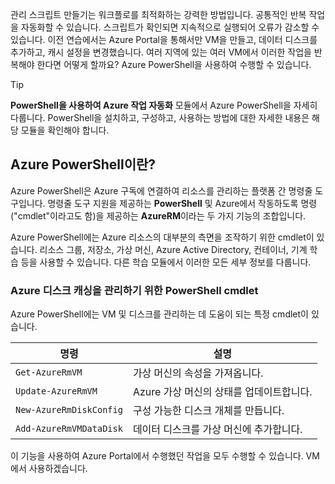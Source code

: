 관리 스크립트 만들기는 워크플로를 최적화하는 강력한 방법입니다. 공통적인 반복 작업을 자동화할 수 있습니다. 스크립트가 확인되면 지속적으로 실행되어 오류가 감소할 수 있습니다. 이전 연습에서는 Azure Portal을 통해서만 VM을 만들고, 데이터 디스크를 추가하고, 캐시 설정을 변경했습니다. 여러 지역에 있는 여러 VM에서 이러한 작업을 반복해야 한다면 어떻게 할까요? Azure PowerShell을 사용하여 수행할 수 있습니다.

> [!TIP]
> **PowerShell을 사용하여 Azure 작업 자동화** 모듈에서 Azure PowerShell을 자세히 다룹니다. PowerShell을 설치하고, 구성하고, 사용하는 방법에 대한 자세한 내용은 해당 모듈을 확인해야 합니다.

## <a name="what-is-azure-powershell"></a>Azure PowerShell이란?

Azure PowerShell은 Azure 구독에 연결하여 리소스를 관리하는 플랫폼 간 명령줄 도구입니다. 명령줄 도구 지원을 제공하는 **PowerShell** 및 Azure에서 작동하도록 명령("cmdlet"이라고도 함)을 제공하는 **AzureRM**이라는 두 가지 기능의 조합입니다. 

Azure PowerShell에는 Azure 리소스의 대부분의 측면을 조작하기 위한 cmdlet이 있습니다. 리소스 그룹, 저장소, 가상 머신, Azure Active Directory, 컨테이너, 기계 학습 등을 사용할 수 있습니다. 다른 학습 모듈에서 이러한 모든 세부 정보를 다룹니다.

### <a name="powershell-cmdlets-for-managing-azure-disk-caching"></a>Azure 디스크 캐싱을 관리하기 위한 PowerShell cmdlet

Azure PowerShell에는 VM 및 디스크를 관리하는 데 도움이 되는 특정 cmdlet이 있습니다.

|명령  | 설명 |
|---------|-------------|
| `Get-AzureRmVM`         | 가상 머신의 속성을 가져옵니다.       |
| `Update-AzureRmVM`      | Azure 가상 머신의 상태를 업데이트합니다.  |
| `New-AzureRmDiskConfig` | 구성 가능한 디스크 개체를 만듭니다.             |
| `Add-AzureRmVMDataDisk` | 데이터 디스크를 가상 머신에 추가합니다.          |

이 기능을 사용하여 Azure Portal에서 수행했던 작업을 모두 수행할 수 있습니다. VM에서 사용하겠습니다.
